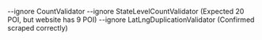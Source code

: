 --ignore CountValidator --ignore StateLevelCountValidator (Expected 20 POI, but website has 9 POI)
--ignore LatLngDuplicationValidator (Confirmed scraped correctly)
